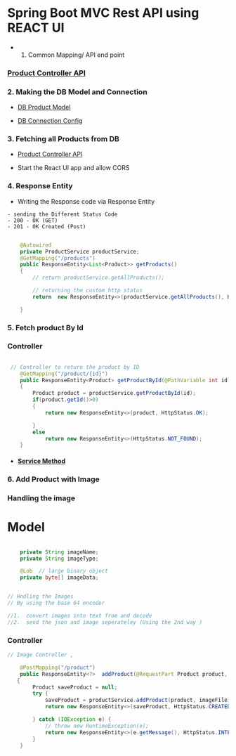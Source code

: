 # Spring Boot MVC Rest API using REACT UI 

- 1.  Common Mapping/ API end point 
### [Product Controller API](src/main/java/com/jspring6/springecomwebapp/controller/ProductController.java)


### 2. Making the DB Model and Connection

- [ DB Product Model](src/main/java/com/jspring6/springecomwebapp/model/Product.java)

- [DB Connection Config](src/main/resources/application.properties)


### 3. Fetching all Products from DB 

- [Product Controller API ](src/main/java/com/jspring6/springecomwebapp/controller/ProductController.java)


- Start the React UI app and allow CORS 

### 4. Response Entity 

- Writing the Response code via Response Entity 
```
- sending the Different Status Code
- 200 - OK (GET)
- 201 - OK Created (Post)
```

```java

    @Autowired
    private ProductService productService;
    @GetMapping("/products")
    public ResponseEntity<List<Product>> getProducts()
    {
        // return productService.getAllProducts();

        // returning the custom http status 
        return  new ResponseEntity<>(productService.getAllProducts(), HttpStatus.ACCEPTED);

    }

```

### 5. Fetch product By Id

### Controller

```java

 // Controller to return the product by ID  
    @GetMapping("/product/{id}")
    public ResponseEntity<Product> getProductById(@PathVariable int id)
    {
        Product product = productService.getProductById(id);
        if(product.getId()>0)
        {
            return new ResponseEntity<>(product, HttpStatus.OK);

        }
        else
            return new ResponseEntity<>(HttpStatus.NOT_FOUND);
    }

```

- #### [Service Method ](src/main/java/com/jspring6/springecomwebapp/service/ProductService.java)


### 6. Add Product with Image

### Handling the image 

# Model 
```java

    private String imageName;
    private String imageType;

    @Lob  // large binary object 
    private byte[] imageData;


// Hndling the Images 
// By using the base 64 encoder 

//1.  convert images into text from and decode 
//2.  send the json and image seperateley (Using the 2nd way )
```

### Controller
```java
// Image Controller , 

    @PostMapping("/product")
    public ResponseEntity<?>  addProduct(@RequestPart Product product, @RequestPart MultipartFile imageFile)
   {
        Product saveProduct = null;
        try {
            saveProduct = productService.addProduct(product, imageFile);
            return new ResponseEntity<>(saveProduct, HttpStatus.CREATED);

        } catch (IOException e) {
            // throw new RuntimeException(e);
            return new ResponseEntity<>(e.getMessage(), HttpStatus.INTERNAL_SERVER_ERROR);
        }
    }
    
```